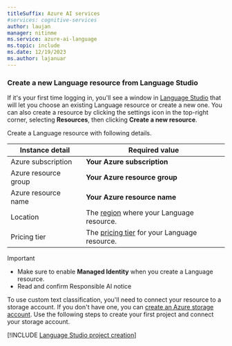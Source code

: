 ```yaml
---
titleSuffix: Azure AI services
#services: cognitive-services
author: laujan
manager: nitinme
ms.service: azure-ai-language
ms.topic: include
ms.date: 12/19/2023
ms.author: lajanuar
---
```



### Create a new Language resource from Language Studio

If it's your first time logging in, you'll see a window in [Language Studio](https://aka.ms/languageStudio) that will let you choose an existing Language resource or create a new one. You can also create a resource by clicking the settings icon in the top-right corner, selecting **Resources**, then clicking **Create a new resource**.

Create a Language resource with following details.

|Instance detail  |Required value  |
|---------|---------|
|Azure subscription| **Your Azure subscription**|
|Azure resource group| **Your Azure resource group**|
|Azure resource name| **Your Azure resource name**|
|Location | The [region](../../service-limits.md#regional-availability) where your Language resource.      |
|Pricing tier     | The [pricing tier](../../service-limits.md#language-resource-limits) for your Language resource.        |

> [!IMPORTANT]
> * Make sure to enable **Managed Identity** when you create a Language resource. 
> * Read and confirm Responsible AI notice

To use custom text classification, you'll need to connect your resource to a storage account. If you don't have one, you can  [create an Azure storage account](/azure/storage/common/storage-account-create). Use the following steps to create your first project and connect your storage account.

[!INCLUDE [Language Studio project creation](create-project.md)]
